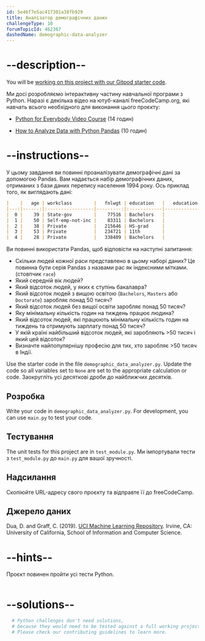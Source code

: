 ```yaml
---
id: 5e46f7e5ac417301a38fb929
title: Аналізатор демографічних даних
challengeType: 10
forumTopicId: 462367
dashedName: demographic-data-analyzer
---
```


# --description--

You will be <a href="https://gitpod.io/?autostart=true#https://github.com/freeCodeCamp/boilerplate-demographic-data-analyzer/" target="_blank" rel="noopener noreferrer nofollow">working on this project with our Gitpod starter code</a>.

Ми досі розробляємо інтерактивну частину навчальної програми з Python. Наразі є декілька відео на ютуб-каналі freeCodeCamp.org, які навчать всього необхідного для виконання цього проєкту:

- <a href="https://www.freecodecamp.org/news/python-for-everybody/" target="_blank" rel="noopener noreferrer nofollow">Python for Everybody Video Course</a> (14 годин)

- <a href="https://www.freecodecamp.org/news/how-to-analyze-data-with-python-pandas/" target="_blank" rel="noopener noreferrer nofollow">How to Analyze Data with Python Pandas</a> (10 годин)

# --instructions--

У цьому завдання ви повинні проаналізувати демографічні дані за допомогою Pandas. Вам надається набір демографічних даних, отриманих з бази даних перепису населення 1994 року. Ось приклад того, як виглядають дані:

```markdown
|    |   age | workclass        |   fnlwgt | education   |   education-num | marital-status     | occupation        | relationship   | race   | sex    |   capital-gain |   capital-loss |   hours-per-week | native-country   | salary   |
|---:|------:|:-----------------|---------:|:------------|----------------:|:-------------------|:------------------|:---------------|:-------|:-------|---------------:|---------------:|-----------------:|:-----------------|:---------|
|  0 |    39 | State-gov        |    77516 | Bachelors   |              13 | Never-married      | Adm-clerical      | Not-in-family  | White  | Male   |           2174 |              0 |               40 | United-States    | <=50K    |
|  1 |    50 | Self-emp-not-inc |    83311 | Bachelors   |              13 | Married-civ-spouse | Exec-managerial   | Husband        | White  | Male   |              0 |              0 |               13 | United-States    | <=50K    |
|  2 |    38 | Private          |   215646 | HS-grad     |               9 | Divorced           | Handlers-cleaners | Not-in-family  | White  | Male   |              0 |              0 |               40 | United-States    | <=50K    |
|  3 |    53 | Private          |   234721 | 11th        |               7 | Married-civ-spouse | Handlers-cleaners | Husband        | Black  | Male   |              0 |              0 |               40 | United-States    | <=50K    |
|  4 |    28 | Private          |   338409 | Bachelors   |              13 | Married-civ-spouse | Prof-specialty    | Wife           | Black  | Female |              0 |              0 |               40 | Cuba             | <=50K    |
```

Ви повинні використати Pandas, щоб відповісти на наступні запитання:

- Скільки людей кожної раси представлено в цьому наборі даних? Це повинна бути серія Pandas з назвами рас як індексними мітками. (стовпчик `race`)
- Який середній вік людей?
- Який відсоток людей, у яких є ступінь бакалавра?
- Який відсоток людей з вищою освітою (`Bachelors`, `Masters` або `Doctorate`) заробляє понад 50 тисяч?
- Який відсоток людей без вищої освіти заробляє понад 50 тисяч?
- Яку мінімальну кількість годин на тиждень працює людина?
- Який відсоток людей, які працюють мінімальну кількість годин на тиждень та отримують зарплату понад 50 тисяч?
- У якій країні найбільший відсоток людей, які заробляють >50 тисяч і який цей відсоток?
- Визначте найпопулярнішу професію для тих, хто заробляє >50 тисяч в Індії.

Use the starter code in the file `demographic_data_analyzer.py`. Update the code so all variables set to `None` are set to the appropriate calculation or code. Заокругліть усі десяткові дроби до найближчих десятків.

## Розробка

Write your code in `demographic_data_analyzer.py`. For development, you can use `main.py` to test your code.

## Тестування

The unit tests for this project are in `test_module.py`. Ми імпортували тести з `test_module.py` до `main.py` для вашої зручності.

## Надсилання

Скопіюйте URL-адресу свого проєкту та відправте її до freeCodeCamp.

## Джерело даних

Dua, D. and Graff, C. (2019). <a href="http://archive.ics.uci.edu/ml" target="_blank" rel="noopener noreferrer nofollow">UCI Machine Learning Repository</a>. Irvine, CA: University of California, School of Information and Computer Science.

# --hints--

Проєкт повинен пройти усі тести Python.

```js

```

# --solutions--

```py
  # Python challenges don't need solutions,
  # because they would need to be tested against a full working project.
  # Please check our contributing guidelines to learn more.
```

